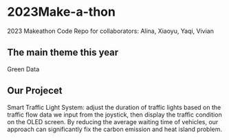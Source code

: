 # 2023Make-a-thon
2023 Makeathon Code Repo for collaborators: Alina, Xiaoyu, Yaqi, Vivian

## The main theme this year

Green Data

## Our Projecet

Smart Traffic Light System: adjust the duration of traffic lights based on the traffic flow data we input from the joystick, then display the traffic condition on the OLED screen. By reducing the average waiting time of vehicles, our approach can significantly fix the carbon emission and heat island problem.
